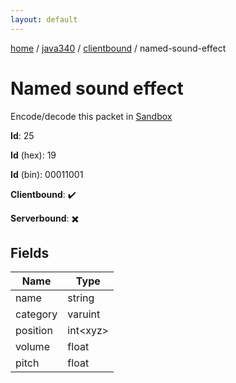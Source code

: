 ```yaml
---
layout: default
---
```


[home](/)  /  [java340](/protocol/java340)  /  [clientbound](/protocol/java340/clientbound)  /  named-sound-effect

# Named sound effect

Encode/decode this packet in [Sandbox](../../../sandbox/java340#clientbound.named_sound_effect)

**Id**: 25

**Id** (hex): 19

**Id** (bin): 00011001

**Clientbound**: ✔️

**Serverbound**: ✖️

## Fields

Name | Type
---|---
name | string
category | varuint
position | int&lt;xyz&gt;
volume | float
pitch | float
